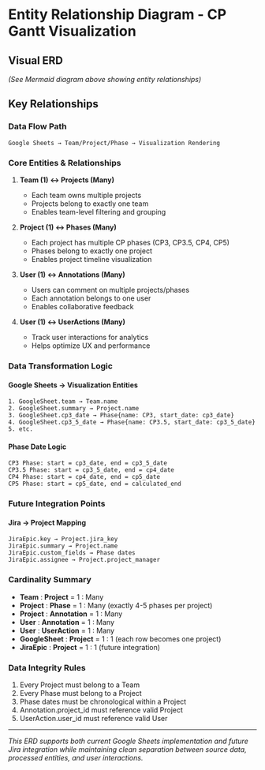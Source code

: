 # Entity Relationship Diagram - CP Gantt Visualization

## Visual ERD
*(See Mermaid diagram above showing entity relationships)*

## Key Relationships

### **Data Flow Path**
```
Google Sheets → Team/Project/Phase → Visualization Rendering
```

### **Core Entities & Relationships**

1. **Team (1) ↔ Projects (Many)**
   - Each team owns multiple projects
   - Projects belong to exactly one team
   - Enables team-level filtering and grouping

2. **Project (1) ↔ Phases (Many)**  
   - Each project has multiple CP phases (CP3, CP3.5, CP4, CP5)
   - Phases belong to exactly one project
   - Enables project timeline visualization

3. **User (1) ↔ Annotations (Many)**
   - Users can comment on multiple projects/phases
   - Each annotation belongs to one user
   - Enables collaborative feedback

4. **User (1) ↔ UserActions (Many)**
   - Track user interactions for analytics
   - Helps optimize UX and performance

### **Data Transformation Logic**

#### Google Sheets → Visualization Entities
```
1. GoogleSheet.team → Team.name
2. GoogleSheet.summary → Project.name  
3. GoogleSheet.cp3_date → Phase{name: CP3, start_date: cp3_date}
4. GoogleSheet.cp3_5_date → Phase{name: CP3.5, start_date: cp3_5_date}
5. etc.
```

#### Phase Date Logic
```
CP3 Phase: start = cp3_date, end = cp3_5_date
CP3.5 Phase: start = cp3_5_date, end = cp4_date  
CP4 Phase: start = cp4_date, end = cp5_date
CP5 Phase: start = cp5_date, end = calculated_end
```

### **Future Integration Points**

#### Jira → Project Mapping
```
JiraEpic.key → Project.jira_key
JiraEpic.summary → Project.name
JiraEpic.custom_fields → Phase dates
JiraEpic.assignee → Project.project_manager
```

### **Cardinality Summary**
- **Team** : **Project** = 1 : Many
- **Project** : **Phase** = 1 : Many (exactly 4-5 phases per project)
- **Project** : **Annotation** = 1 : Many
- **User** : **Annotation** = 1 : Many
- **User** : **UserAction** = 1 : Many
- **GoogleSheet** : **Project** = 1 : 1 (each row becomes one project)
- **JiraEpic** : **Project** = 1 : 1 (future integration)

### **Data Integrity Rules**
1. Every Project must belong to a Team
2. Every Phase must belong to a Project
3. Phase dates must be chronological within a Project
4. Annotation.project_id must reference valid Project
5. UserAction.user_id must reference valid User

---

*This ERD supports both current Google Sheets implementation and future Jira integration while maintaining clean separation between source data, processed entities, and user interactions.*